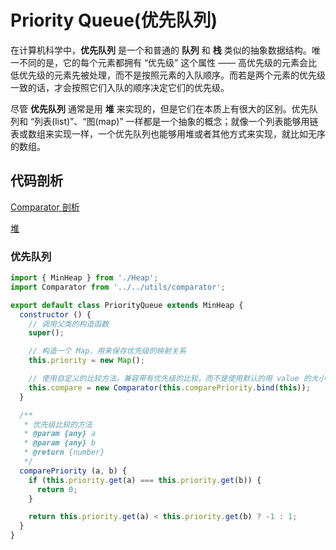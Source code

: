 # Priority Queue(优先队列)
在计算机科学中，**优先队列** 是一个和普通的 **队列** 和 **栈** 类似的抽象数据结构。唯一不同的是，它的每个元素都拥有 “优先级” 这个属性 —— 高优先级的元素会比低优先级的元素先被处理，而不是按照元素的入队顺序。而若是两个元素的优先级一致的话，才会按照它们入队的顺序决定它们的优先级。

尽管 **优先队列** 通常是用 **堆** 来实现的，但是它们在本质上有很大的区别。优先队列和 “列表(list)”、“图(map)” 一样都是一个抽象的概念；就像一个列表能够用链表或数组来实现一样，一个优先队列也能够用堆或者其他方式来实现，就比如无序的数组。

## 代码剖析

[Comparator 剖析](../utils/comparator.md)

[堆](./Heap.md)

### 优先队列
```js
import { MinHeap } from './Heap';
import Comparator from '../../utils/comparator';

export default class PriorityQueue extends MinHeap {
  constructor () {
    // 调用父类的构造函数
    super();

    // 构造一个 Map，用来保存优先级的映射关系
    this.priority = new Map();

    // 使用自定义的比较方法，兼容带有优先级的比较，而不是使用默认的用 value 的大小来进行比较
    this.compare = new Comparator(this.comparePriority.bind(this));
  }

  /**
   * 优先级比较的方法
   * @param {any} a
   * @param {any} b
   * @return {number}
   */
  comparePriority (a, b) {
    if (this.priority.get(a) === this.priority.get(b)) {
      return 0;
    }

    return this.priority.get(a) < this.priority.get(b) ? -1 : 1;
  }
}
```

